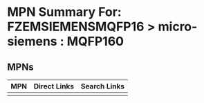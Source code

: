 



# MPN Summary For: FZEMSIEMENSMQFP16 > micro-siemens : MQFP160

## MPNs
  

|MPN|Direct Links|Search Links|
| :--- | :--- | :--- |
||||
